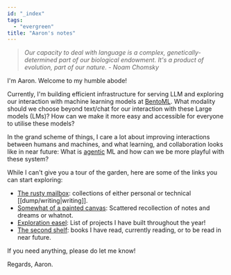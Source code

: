 ```yaml
---
id: "_index"
tags:
  - "evergreen"
title: "Aaron's notes"
---
```


> _Our capacity to deal with language is a complex, genetically-determined part of our biological endowment. It's a product of evolution, part of our nature. - Noam Chomsky_

I'm Aaron. Welcome to my humble abode!

Currently, I'm building efficient infrastructure for serving LLM and exploring
our interaction with machine learning models at [BentoML](https://www.bentoml.com/).
What modality should we choose beyond text/chat for our interaction with these Large models (LMs)?
How can we make it more easy and accessible for everyone to utilise these models?

In the grand scheme of things, I care a lot about improving interactions between
humans and machines, and what learning, and collaboration looks like in near future:
What is [agentic](https://jzhao.xyz/posts/agentic-computing) ML and how can we be more
playful with these system?

While I can't give you a tour of the garden, here are some of the links you can start exploring:

- [The rusty mailbox](/posts/): collections of either personal or technical [[dump/writing|writing]].
- [Somewhat of a painted canvas](/dump): Scattered recollection of notes and dreams or whatnot.
- [Exploration easel](/dump/projects.md): List of projects I have built throughout the year!
- [The second shelf](/books): books I have read, currently reading, or to be read in near future.

If you need anything, please do let me know!

Regards, Aaron.
